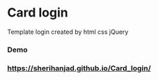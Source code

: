 # Card login

Template login created by html css jQuery
### Demo
### https://sherihanjad.github.io/Card_login/
